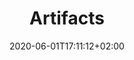 ---
title: "Artifacts"
date: 2020-06-01T17:11:12+02:00
draft: false
menu:
  main:
    name: "Artifacts"
    weight: 5
---